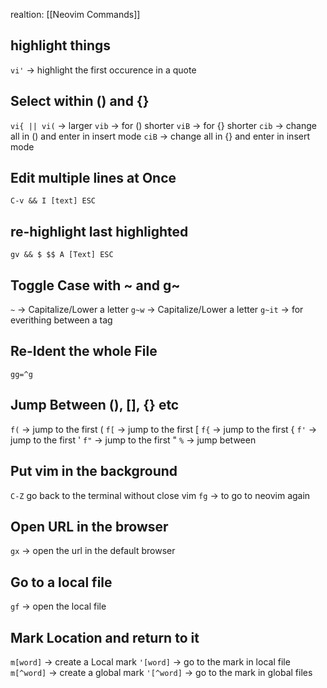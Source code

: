 realtion: [[Neovim Commands]]
## highlight things
`vi'` -> highlight the first occurence in a quote
## Select within () and {}

`vi{ || vi(` -> larger
`vib` -> for () shorter
`viB` -> for {} shorter
`cib` -> change all in () and enter in insert mode
`ciB` -> change all in {} and enter in insert mode
## Edit multiple lines at Once
`C-v && I [text] ESC`
## re-highlight last highlighted
`gv && $ $$ A [Text] ESC`

## Toggle Case with ~ and g~
`~` -> Capitalize/Lower a letter
`g~w` -> Capitalize/Lower a letter
`g~it` -> for everithing between a tag

## Re-Ident the whole File
`gg=^g`

## Jump Between (), [], {} etc
`f(` -> jump to the first (
`f[` -> jump to the first [
`f{` -> jump to the first {
`f'` -> jump to the first '
`f"` -> jump to the first "
`%` -> jump between 
## Put vim in the background

`C-Z` go back to the terminal without close vim
`fg` -> to go to neovim again

## Open URL in the browser
`gx` -> open the url in the default browser

## Go to a local file
`gf` -> open the local file

## Mark Location and return to it
`m[word]` -> create a Local mark
`'[word]` -> go to the mark in local file
`m[^word]` -> create a global mark
`'[^word]` -> go to the mark in global files